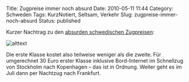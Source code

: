 Title: Zugpreise immer noch absurd
Date: 2010-05-11 11:44
Category: Schweden
Tags: KurzNotiert, Seltsam, Verkehr
Slug: zugpreise-immer-noch-absurd
Status: published

Kurzer Nachtrag zu den [absurden schwedischen
Zugpreisen](http://www.fiket.de/2009/09/04/zugreisen-absurd/):

![alttext](/pic/sjpriser.jpg)

Die erste Klasse kostet also teilweise weniger als die zweite. Für
umgerechnet 30 Euro erster Klasse inklusive Bord-Internet im Schnellzug
von Stockholm nach Kopenhagen – das ist in Ordnung. Weiter geht es im
Juli dann per Nachtzug nach Frankfurt.

